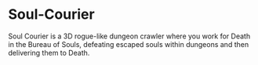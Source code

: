 # Soul-Courier
Soul Courier is a 3D rogue-like dungeon crawler where you work for Death in the Bureau of Souls, defeating escaped souls within dungeons and then delivering them to Death.

